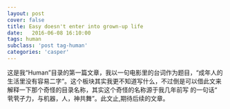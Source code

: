 ```yaml
---
layout: post
cover: false
title: Easy doesn't enter into grown-up life
date:   2016-06-08 16:10:00
tags: human
subclass: 'post tag-human'
categories: 'casper'
---
```


这是我“Human”目录的第一篇文章，我以一句电影里的台词作为题目，“成年人的生活里没有容易二字”。这个板块其实我更不知道写什么，不过倒是可以借此文来解释一下那个奇怪的目录名称，其实这个奇怪的名称源于我几年前写
的一句话“ 茕茕孑力，与机器，人，神共舞”。此文止,期待后续的文章。
